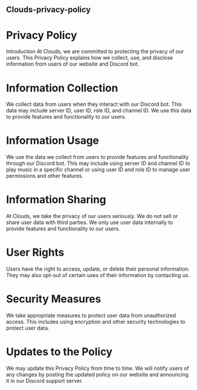 ## Clouds-privacy-policy

# Privacy Policy
Introduction
At Clouds, we are committed to protecting the privacy of our users. This Privacy Policy explains how we collect, use, and disclose information from users of our website and Discord bot.

# Information Collection
We collect data from users when they interact with our Discord bot. This data may include server ID, user ID, role ID, and channel ID. We use this data to provide features and functionality to our users.

# Information Usage
We use the data we collect from users to provide features and functionality through our Discord bot. This may include using server ID and channel ID to play music in a specific channel or using user ID and role ID to manage user permissions and other features.

# Information Sharing
At Clouds, we take the privacy of our users seriously. We do not sell or share user data with third parties. We only use user data internally to provide features and functionality to our users.

# User Rights
Users have the right to access, update, or delete their personal information. They may also opt-out of certain uses of their information by contacting us.

# Security Measures
We take appropriate measures to protect user data from unauthorized access. This includes using encryption and other security technologies to protect user data.

# Updates to the Policy
We may update this Privacy Policy from time to time. We will notify users of any changes by posting the updated policy on our website and announcing it in our Discord support server.

